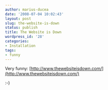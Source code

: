 ```yaml
---
author: marius-ducea
date: '2008-07-04 10:02:43'
layout: post
slug: the-website-is-down
status: publish
title: The Website is Down
wordpress_id: '28'
categories:
- Installation
tags:
- funny
---
```


Very funny: [http://www.thewebsiteisdown.com/](http://www.thewebsiteisdown.com/)

:-)
